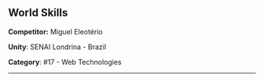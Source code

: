 
## World Skills
**Competitor:** Miguel Eleotério

**Unity**: SENAI Londrina - Brazil

**Category**: #17 - Web Technologies
___
 


